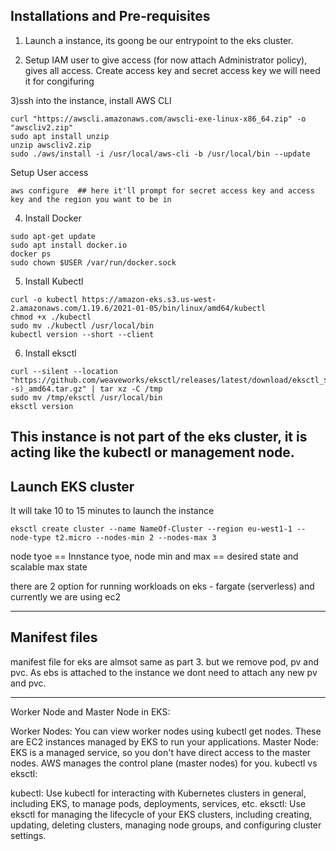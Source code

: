 ## Installations and Pre-requisites

1) Launch a instance, its goong be our entrypoint to the eks cluster.

2) Setup IAM user to give access (for now attach Administrator policy), gives all access. 
Create access key and secret access key we will need it for congifuring

3)ssh into the instance, install AWS CLI
```
curl "https://awscli.amazonaws.com/awscli-exe-linux-x86_64.zip" -o "awscliv2.zip"
sudo apt install unzip
unzip awscliv2.zip
sudo ./aws/install -i /usr/local/aws-cli -b /usr/local/bin --update
```
Setup User access
```
aws configure  ## here it'll prompt for secret access key and access key and the region you want to be in 
```

4) Install Docker
```
sudo apt-get update
sudo apt install docker.io
docker ps
sudo chown $USER /var/run/docker.sock
```

5) Install Kubectl 
```
curl -o kubectl https://amazon-eks.s3.us-west-2.amazonaws.com/1.19.6/2021-01-05/bin/linux/amd64/kubectl
chmod +x ./kubectl
sudo mv ./kubectl /usr/local/bin
kubectl version --short --client
```

6) Install eksctl
```
curl --silent --location "https://github.com/weaveworks/eksctl/releases/latest/download/eksctl_$(uname -s)_amd64.tar.gz" | tar xz -C /tmp
sudo mv /tmp/eksctl /usr/local/bin
eksctl version
```
This instance is not part of the eks cluster, it is acting like the kubectl or management node.
----------------------------------------------------------
## Launch EKS cluster

It will take 10 to 15 minutes to launch the instance
```
eksctl create cluster --name NameOf-Cluster --region eu-west1-1 --node-type t2.micro --nodes-min 2 --nodes-max 3
```
node tyoe == Innstance tyoe, node min and max == desired state and scalable max state

there are 2 option for running workloads on eks - fargate (serverless) and currently we are using ec2

-------------------------------------
## Manifest files
manifest file for eks are almsot same as part 3. but we remove pod, pv and pvc. 
As ebs is attached to the instance we dont need to attach any new pv and pvc.

----------------------------------------------------------
Worker Node and Master Node in EKS:

Worker Nodes: You can view worker nodes using kubectl get nodes. These are EC2 instances managed by EKS to run your applications.
Master Node: EKS is a managed service, so you don't have direct access to the master nodes. AWS manages the control plane (master nodes) for you.
kubectl vs eksctl:

kubectl: Use kubectl for interacting with Kubernetes clusters in general, including EKS, to manage pods, deployments, services, etc.
eksctl: Use eksctl for managing the lifecycle of your EKS clusters, including creating, updating, deleting clusters, managing node groups, and configuring cluster settings.
